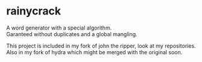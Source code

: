 # rainycrack
A word generator with a special algorithm.  
Garanteed without duplicates and a global mangling.  

This project is included in my fork of john the ripper, look at my repositories.  
Also in my fork of hydra which might be merged with the original soon.  
